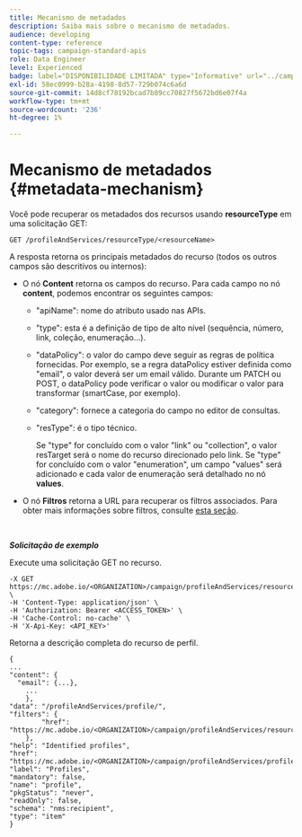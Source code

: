 ```yaml
---
title: Mecanismo de metadados
description: Saiba mais sobre o mecanismo de metadados.
audience: developing
content-type: reference
topic-tags: campaign-standard-apis
role: Data Engineer
level: Experienced
badge: label="DISPONIBILIDADE LIMITADA" type="Informative" url="../campaign-standard-migration-home.md" tooltip="Restrito a usuários migrados do Campaign Standard"
exl-id: 58ec0999-b28a-4198-8d57-729b074c6a6d
source-git-commit: 14d8cf78192bcad7b89cc70827f5672bd6e07f4a
workflow-type: tm+mt
source-wordcount: '236'
ht-degree: 1%

---
```


# Mecanismo de metadados {#metadata-mechanism}

Você pode recuperar os metadados dos recursos usando **resourceType** em uma solicitação GET:

`GET /profileAndServices/resourceType/<resourceName>`

A resposta retorna os principais metadados do recurso (todos os outros campos são descritivos ou internos):

* O nó **Content** retorna os campos do recurso. Para cada campo no nó **content**, podemos encontrar os seguintes campos:

   * &quot;apiName&quot;: nome do atributo usado nas APIs.
   * &quot;type&quot;: esta é a definição de tipo de alto nível (sequência, número, link, coleção, enumeração...).
   * &quot;dataPolicy&quot;: o valor do campo deve seguir as regras de política fornecidas. Por exemplo, se a regra dataPolicy estiver definida como &quot;email&quot;, o valor deverá ser um email válido. Durante um PATCH ou POST, o dataPolicy pode verificar o valor ou modificar o valor para transformar (smartCase, por exemplo).
   * &quot;category&quot;: fornece a categoria do campo no editor de consultas.
   * &quot;resType&quot;: é o tipo técnico.

     Se &quot;type&quot; for concluído com o valor &quot;link&quot; ou &quot;collection&quot;, o valor resTarget será o nome do recurso direcionado pelo link.
Se &quot;type&quot; for concluído com o valor &quot;enumeration&quot;, um campo &quot;values&quot; será adicionado e cada valor de enumeração será detalhado no nó **values**.

* O nó **Filtros** retorna a URL para recuperar os filtros associados. Para obter mais informações sobre filtros, consulte [esta seção](filtering.md).

<!-- créer une section au même niveau sur les liens -->
<!-- dans l'exemple: birthdate, email +  mettre 2 liens : un de type 1-1 , 1-N
si on prend l'exemple de l'org unit, on aura un bon exemple lien -->
<!-- plus reparler du node Data -->

<br/>

***Solicitação de exemplo***

Execute uma solicitação GET no recurso.

```
-X GET https://mc.adobe.io/<ORGANIZATION>/campaign/profileAndServices/resourceType/profile \
-H 'Content-Type: application/json' \
-H 'Authorization: Bearer <ACCESS_TOKEN>' \
-H 'Cache-Control: no-cache' \
-H 'X-Api-Key: <API_KEY>'
```

Retorna a descrição completa do recurso de perfil.

```
{
...
"content": {
  "email": {...},
    ...
    },
"data": "/profileAndServices/profile/",
"filters": {
        "href": "https://mc.adobe.io/<ORGANIZATION>/campaign/profileAndServices/resourceType/<PKEY>"
    },
"help": "Identified profiles",
"href": "https://mc.adobe.io/<ORGANIZATION>/campaign/profileAndServices/profile/metadata",
"label": "Profiles",
"mandatory": false,
"name": "profile",
"pkgStatus": "never",
"readOnly": false,
"schema": "nms:recipient",
"type": "item"
}
```
